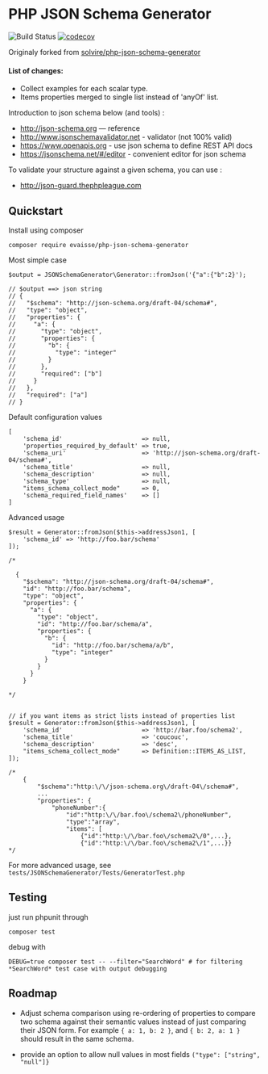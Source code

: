 # PHP JSON Schema Generator 

![Build Status](https://travis-ci.org/evaisse/php-json-schema-generator.svg?branch=master#)
[![codecov](https://codecov.io/gh/evaisse/php-json-schema-generator/branch/master/graph/badge.svg)](https://codecov.io/gh/evaisse/php-json-schema-generator)

Originaly forked from [solvire/php-json-schema-generator](https://github.com/solvire/php-json-schema-generator)

#### List of changes:

 - Collect examples for each scalar type.
 - Items properties merged to single list instead of 'anyOf' list.

Introduction to json schema below (and tools) :
 
 - http://json-schema.org — reference
 - http://www.jsonschemavalidator.net - validator (not 100% valid) 
 - https://www.openapis.org - use json schema to define REST API docs
 - https://jsonschema.net/#/editor - convenient editor for json schema 
 
To validate your structure against a given schema, you can use :

 - http://json-guard.thephpleague.com


## Quickstart

Install using composer

    composer require evaisse/php-json-schema-generator
    
Most simple case

    $output = JSONSchemaGenerator\Generator::fromJson('{"a":{"b":2}');
     
    // $output ==> json string
    // {
    //   "$schema": "http://json-schema.org/draft-04/schema#",
    //   "type": "object",
    //   "properties": {
    //     "a": {
    //       "type": "object",
    //       "properties": {
    //         "b": {
    //           "type": "integer"
    //         }
    //       },
    //       "required": ["b"]
    //     }
    //   },
    //   "required": ["a"]
    // }

Default configuration values 

    [
        'schema_id'                      => null,
        'properties_required_by_default' => true,
        'schema_uri'                     => 'http://json-schema.org/draft-04/schema#',
        'schema_title'                   => null,
        'schema_description'             => null,
        'schema_type'                    => null,
        "items_schema_collect_mode"      => 0,
        'schema_required_field_names'    => []
    ]

Advanced usage 

    $result = Generator::fromJson($this->addressJson1, [
        'schema_id' => 'http://foo.bar/schema'
    ]);
    
    /*
    
      {
        "$schema": "http://json-schema.org/draft-04/schema#",
        "id": "http://foo.bar/schema",
        "type": "object",
        "properties": {
          "a": {
            "type": "object",
            "id": "http://foo.bar/schema/a",
            "properties": {
              "b": {
                "id": "http://foo.bar/schema/a/b",
                "type": "integer"
              }
            }
          }
        }
    
    */
    
    
    // if you want items as strict lists instead of properties list
    $result = Generator::fromJson($this->addressJson1, [
        'schema_id'                      => 'http://bar.foo/schema2',
        'schema_title'                   => 'coucouc',
        'schema_description'             => 'desc',
        "items_schema_collect_mode"      => Definition::ITEMS_AS_LIST,
    ]);
    
    /*
        {
            "$schema":"http:\/\/json-schema.org\/draft-04\/schema#",
            ...
            "properties": {
                "phoneNumber":{
                    "id":"http:\/\/bar.foo\/schema2\/phoneNumber",
                    "type":"array",
                    "items": [ 
                        {"id":"http:\/\/bar.foo\/schema2\/0",...},
                        {"id":"http:\/\/bar.foo\/schema2\/1",...}}
    */
   

For more advanced usage, see `tests/JSONSchemaGenerator/Tests/GeneratorTest.php`
 


    
## Testing

just run phpunit through

    composer test
    
debug with 

    DEBUG=true composer test -- --filter="SearchWord" # for filtering *SearchWord* test case with output debugging


## Roadmap

  - Adjust schema comparison using re-ordering of properties to compare two schema against 
  their semantic values instead of just comparing their JSON form. For example `{ a: 1, b: 2 }`, and `{ b: 2, a: 1 }` 
  should result in the same schema.
  
  - provide an option to allow null values in most fields `("type": ["string", "null"]}`

